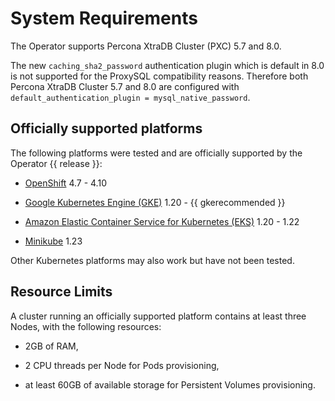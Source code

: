 # System Requirements

The Operator supports Percona XtraDB Cluster (PXC) 5.7 and 8.0.

The new `caching_sha2_password` authentication plugin which is default in 8.0
is not supported for the ProxySQL compatibility reasons. Therefore both Percona
XtraDB Cluster 5.7 and 8.0 are configured with
`default_authentication_plugin = mysql_native_password`.

## Officially supported platforms

The following platforms were tested and are officially supported by the Operator
{{ release }}:


* [OpenShift](https://www.redhat.com/en/technologies/cloud-computing/openshift) 4.7 - 4.10


* [Google Kubernetes Engine (GKE)](https://cloud.google.com/kubernetes-engine) 1.20 - {{ gkerecommended }}


* [Amazon Elastic Container Service for Kubernetes (EKS)](https://aws.amazon.com) 1.20 - 1.22


* [Minikube](https://minikube.sigs.k8s.io/docs/) 1.23

Other Kubernetes platforms may also work but have not been tested.

## Resource Limits

A cluster running an officially supported platform contains at least three
Nodes, with the following resources:


* 2GB of RAM,


* 2 CPU threads per Node for Pods provisioning,


* at least 60GB of available storage for Persistent Volumes provisioning.
